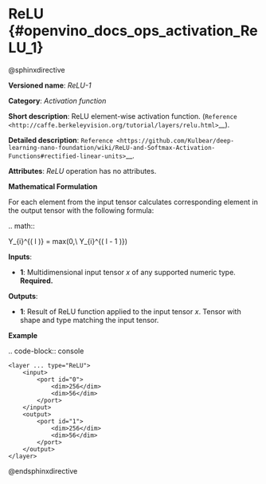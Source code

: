 # ReLU {#openvino_docs_ops_activation_ReLU_1}

@sphinxdirective

**Versioned name**: *ReLU-1*

**Category**: *Activation function*

**Short description**: ReLU element-wise activation function. (`Reference <http://caffe.berkeleyvision.org/tutorial/layers/relu.html>`__).

**Detailed description**: `Reference <https://github.com/Kulbear/deep-learning-nano-foundation/wiki/ReLU-and-Softmax-Activation-Functions#rectified-linear-units>`__.

**Attributes**: *ReLU* operation has no attributes.

**Mathematical Formulation**

For each element from the input tensor calculates corresponding element in the output tensor with the following formula:

.. math::

   Y_{i}^{( l )} = max(0,\ Y_{i}^{( l - 1 )})


**Inputs**:

*   **1**: Multidimensional input tensor *x* of any supported numeric type. **Required.**

**Outputs**:

*   **1**: Result of ReLU function applied to the input tensor *x*. Tensor with shape and type matching the input tensor.

**Example**

.. code-block:: console

    <layer ... type="ReLU">
        <input>
            <port id="0">
                <dim>256</dim>
                <dim>56</dim>
            </port>
        </input>
        <output>
            <port id="1">
                <dim>256</dim>
                <dim>56</dim>
            </port>
        </output>
    </layer>

@endsphinxdirective
